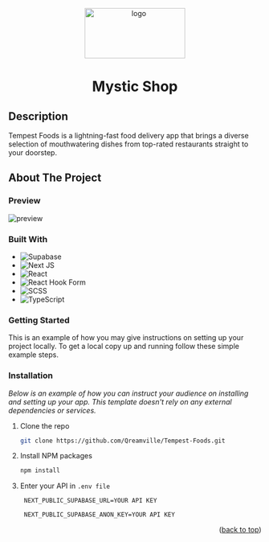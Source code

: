 <a name="readme-top"></a>

<p align="center">
  <a href="https://tempest-foods.vercel.app/">
    <img alt="logo" src="public/tempest.png" width="200" height ="100" />
  </a>
  <h1 align="center">
    Mystic Shop 
  </h1>
</p>

## Description

Tempest Foods is a lightning-fast food delivery app that brings a diverse selection of mouthwatering dishes from top-rated restaurants straight to your doorstep. 

## About The Project

### Preview

![preview](public/preview.png)

### Built With

* 	![Supabase](https://img.shields.io/badge/Supabase-3ECF8E?style=for-the-badge&logo=supabase&logoColor=white)
* 	![Next JS](https://img.shields.io/badge/Next-black?style=for-the-badge&logo=next.js&logoColor=white)
* 	![React](https://img.shields.io/badge/react-%2320232a.svg?style=for-the-badge&logo=react&logoColor=%2361DAFB)
*   ![React Hook Form](https://img.shields.io/badge/React%20Hook%20Form-%23EC5990.svg?style=for-the-badge&logo=reacthookform&logoColor=white)
*   ![SCSS](https://img.shields.io/badge/SCSS-hotpink.svg?style=for-the-badge&logo=SCSS&logoColor=white)
*   ![TypeScript](https://img.shields.io/badge/typescript-%23007ACC.svg?style=for-the-badge&logo=typescript&logoColor=white)

###   Getting Started

This is an example of how you may give instructions on setting up your project locally.
To get a local copy up and running follow these simple example steps.

### Installation

_Below is an example of how you can instruct your audience on installing and setting up your app. This template doesn't rely on any external dependencies or services._

1. Clone the repo
   ```sh
   git clone https://github.com/Qreamville/Tempest-Foods.git
   ```
2. Install NPM packages
   ```sh
   npm install
   ```
3. Enter your API in `.env file`
   ```TS
    NEXT_PUBLIC_SUPABASE_URL=YOUR API KEY
   ```
   ```TS
    NEXT_PUBLIC_SUPABASE_ANON_KEY=YOUR API KEY
   ```

<p align="right">(<a href="#readme-top">back to top</a>)</p>

